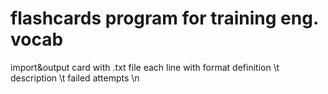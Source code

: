 # flashcards program for training eng. vocab
import&output card with .txt file each line with format
definition \t description \t failed attempts \n

